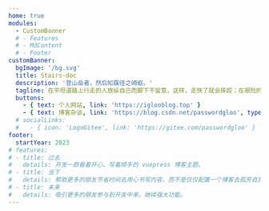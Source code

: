```yaml
---
home: true
modules:
  - CustomBanner
  # - Features
  # - MdContent
  # - Footer
customBanner:
  bgImage: '/bg.svg'
  title: Stairs-doc
  description: '登山岳者，然后知蹊径之崎岖。'
  tagline: 在平坦道路上行走的人放纵自己而脚下不留意，这样，走快了就会摔跤；在艰险的道路上行走的人有所戒备而出脚很小心，故而走得很慢，跌不了跟头
  buttons:
    - { text: 个人网站, link: 'https://iglooblog.top' }
    - { text: 博客杂谈, link: 'https://blog.csdn.net/passwordgloo', type: 'plain' }
  # socialLinks:
  #   - { icon: 'LogoGitee', link: 'https://gitee.com/passwordgloo' }
footer:
  startYear: 2023
# features:
# - title: 过去
#   details: 开发一款看着开心、写着顺手的 vuepress 博客主题。
# - title: 当下
#   details: 帮助更多的朋友节省时间去用心书写内容，而不是仅仅配置一个博客去孤芳自赏。
# - title: 未来
#   details: 吸引更多的朋友参与到开发中来，继续强大功能。
---
```


